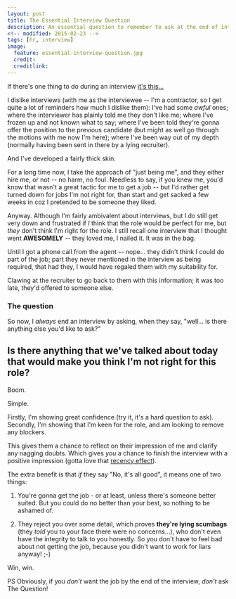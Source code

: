 ```yaml
---
layout: post
title: The Essential Interview Question
description: An essential question to remember to ask at the end of interviews.
<!-- modified: 2015-02-23 -->
tags: [hr, interview]
image:
  feature: essential-interview-question.jpg
  credit:
  creditlink: 
---
```


If there's one thing to do during an interview [it's this...](#the-question)

I dislike interviews (with me as the interviewee -- I'm a contractor, so I get quite a lot of reminders how much I dislike them): I've had some *awful* ones; where the interviewer has plainly told me they don't like me; where I've frozen up and not known what to say; where I've been told they're gonna offer the position to the previous candidate (but might as well go through the motions with me now I'm here); where I've been way out of my depth (normally having been sent in there by a lying recruiter).

And I've developed a fairly thick skin.

For a long time now, I take the approach of "just being me", and they either hire me, or not -- no harm, no foul. Needless to say, if you knew me, you'd know that wasn't a great tactic for me to get a job -- but I'd rather get turned down for jobs I'm not right for, than start and get sacked a few weeks in coz I pretended to be someone they liked.

Anyway. Although I'm fairly ambivalent about interviews, but I do still get very down and frustrated if *I* think that the role would be perfect for me, but *they* don't think I'm right for the role. I still recall one interview that I thought went **AWESOMELY** -- they loved me, I nailed it. It was in the bag.

Until I got a phone call from the agent -- nope... they didn't think I could do part of the job; part they never mentioned in the interview as being required, that had they, I would have regaled them with my suitability for.

Clawing at the recruiter to go back to them with this information; it was too late, they'd offered to someone else.

### The question

So now, I *always* end an interview by asking, when they say, "well... is there anything else you'd like to ask?"

<div markdown="0" class='notice'>
  <section id="the-most-important-question">
    <h1>Is there anything that we've talked about today that would make you think I'm not right for this role?</h1>
  </section>
</div>

Boom.

Simple.

Firstly, I'm showing great confidence (try it, it's a hard question to ask). Secondly, I'm showing that I'm keen for the role, and am looking to remove any blockers.

This gives them a chance to reflect on their impression of me and clarify any nagging doubts. Which gives *you* a chance to finish the interview with a positive impression (gotta love that [recency effect][1]).

The extra benefit is that *if* they say "No, it's all good", it means one of two things: 

  1. You're gonna get the job - or at least, unless there's someone better suited. But you could do no better than your best, so nothing to be ashamed of.

  2. They reject you over some detail, which proves __they're lying scumbags__ (they *told* you to your face there were no concerns...), who don't even have the integrity to talk to you honestly. So you don't have to feel bad about not getting the job, because you didn't want to work for liars anyway! ;-)

Win, win.

PS Obviously, if you *don't* want the job by the end of the interview, *don't* ask The Question!


[1]: http://en.wikipedia.org/wiki/Serial_position_effect#Recency_effect
